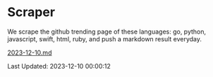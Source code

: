 # Scraper

We scrape the github trending page of these languages: go, python, javascript, swift, html, ruby, and push a markdown result everyday.

[2023-12-10.md](https://github.com/henson/Scraper/blob/master/2023-12-10.md)

Last Updated: 2023-12-10 00:00:12